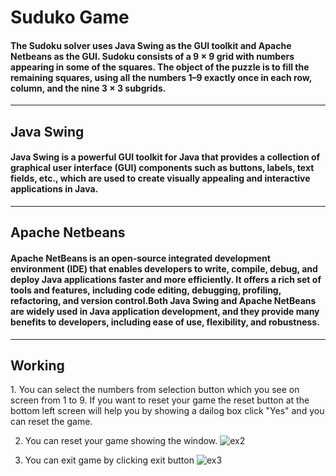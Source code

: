 # Suduko Game
<h4>The Sudoku solver uses Java Swing as the GUI toolkit and Apache Netbeans as the GUI. 
Sudoku consists of a 9 × 9 grid with numbers appearing in some of the squares. The object of the puzzle is to fill the remaining squares, using all the numbers 1–9 exactly once in each row, column, and the nine 3 × 3 subgrids.</h4>
<hr>
<h2>Java Swing</h2>
<h4>Java Swing is a powerful GUI toolkit for Java that provides a collection of graphical user interface (GUI) components such as buttons, labels, text fields, etc., which are used to create visually appealing and interactive applications in Java.</h4>
<hr>
<h2>Apache Netbeans</h2>
<h4>Apache NetBeans is an open-source integrated development environment (IDE) that enables developers to write, compile, debug, and deploy Java applications faster and more efficiently. It offers a rich set of tools and features, including code editing, debugging, profiling, refactoring, and version control.Both Java Swing and Apache NetBeans are widely used in Java application development, and they provide many benefits to developers, including ease of use, flexibility, and robustness.</h4>
<hr>

<h2>Working</h2>
<p>
 1. You can select the numbers from selection button which you see on screen from 1 to 9. If you want to reset your game the reset button at the bottom left screen will help you by showing a dailog box click "Yes" and you can reset the game.      
</p>



2. You can reset your game showing the window.
 ![ex2](https://github.com/041090/SUDOKU-GAME/assets/112568360/781ea0a9-4b9d-4f75-9512-7a6a1e170e07)

3. You can exit game by clicking exit button
   ![ex3](https://github.com/shaaluk/javagames/assets/112568360/556ea653-af6b-4127-8337-6abf498e9853)




